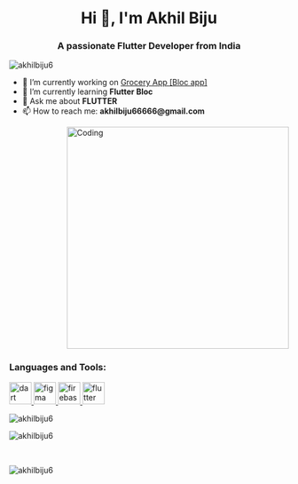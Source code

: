 

<h1 align="center">Hi 👋, I'm Akhil Biju</h1>
<h3 align="center">A passionate Flutter Developer from India</h3>

<p align="left">
  <img src="https://komarev.com/ghpvc/?username=akhilbiju6&label=Profile%20views&color=0e75b6&style=flat" alt="akhilbiju6" />
</p>

<ul>
  <li>🔭 I’m currently working on <a href="https://github.com/akhilbiju6/bloc_first_project.git">Grocery App [Bloc app]</a></li>
  <li>🌱 I’m currently learning <strong>Flutter Bloc</strong></li>
  <li>💬 Ask me about <strong>FLUTTER</strong></li>
  <li>📫 How to reach me: <strong>akhilbiju66666@gmail.com</strong></li>
</ul>

<div style="display: flex; justify-content: space-between;">
  <div>
    <a href="https://linkedin.com/in/akhil-biju" target="_blank">
    </a>
  </div>

  <img align="right" alt="Coding" width="400" src="https://i.pinimg.com/originals/54/e3/7d/54e37d8074ebcde1d96c77d7b2a7f310.gif" style="margin-left: 20px;">
</div>

<h3 align="left">Languages and Tools:</h3>
<p align="left">
  <a href="https://dart.dev" target="_blank" rel="noreferrer">
    <img src="https://www.vectorlogo.zone/logos/dartlang/dartlang-icon.svg" alt="dart" width="40" height="40"/>
  </a>
  <a href="https://www.figma.com/" target="_blank" rel="noreferrer">
    <img src="https://www.vectorlogo.zone/logos/figma/figma-icon.svg" alt="figma" width="40" height="40"/>
  </a>
  <a href="https://firebase.google.com/" target="_blank" rel="noreferrer">
    <img src="https://www.vectorlogo.zone/logos/firebase/firebase-icon.svg" alt="firebase" width="40" height="40"/>
  </a>
  <a href="https://flutter.dev" target="_blank" rel="noreferrer">
    <img src="https://www.vectorlogo.zone/logos/flutterio/flutterio-icon.svg" alt="flutter" width="40" height="40"/>
  </a>
</p>

<p>
  <img align="left" src="https://github-readme-stats.vercel.app/api/top-langs?username=akhilbiju6&show_icons=true&locale=en&layout=compact" alt="akhilbiju6" />
</p>

<p>&nbsp;</p>

<p>
  <img align="center" src="https://github-readme-stats.vercel.app/api?username=akhilbiju6&show_icons=true&locale=en" alt="akhilbiju6" />
</p>

<p>&nbsp;</p>

<p>
  <img align="center" src="https://github-readme-streak-stats.herokuapp.com/?user=akhilbiju6&" alt="akhilbiju6" />
</p>
